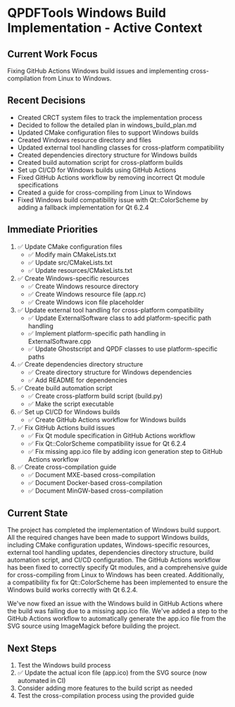 # QPDFTools Windows Build Implementation - Active Context

## Current Work Focus
Fixing GitHub Actions Windows build issues and implementing cross-compilation from Linux to Windows.

## Recent Decisions
- Created CRCT system files to track the implementation process
- Decided to follow the detailed plan in windows_build_plan.md
- Updated CMake configuration files to support Windows builds
- Created Windows resource directory and files
- Updated external tool handling classes for cross-platform compatibility
- Created dependencies directory structure for Windows builds
- Created build automation script for cross-platform builds
- Set up CI/CD for Windows builds using GitHub Actions
- Fixed GitHub Actions workflow by removing incorrect Qt module specifications
- Created a guide for cross-compiling from Linux to Windows
- Fixed Windows build compatibility issue with Qt::ColorScheme by adding a fallback implementation for Qt 6.2.4

## Immediate Priorities
1. ✅ Update CMake configuration files
   - ✅ Modify main CMakeLists.txt
   - ✅ Update src/CMakeLists.txt
   - ✅ Update resources/CMakeLists.txt
2. ✅ Create Windows-specific resources
   - ✅ Create Windows resource directory
   - ✅ Create Windows resource file (app.rc)
   - ✅ Create Windows icon file placeholder
3. ✅ Update external tool handling for cross-platform compatibility
   - ✅ Update ExternalSoftware class to add platform-specific path handling
   - ✅ Implement platform-specific path handling in ExternalSoftware.cpp
   - ✅ Update Ghostscript and QPDF classes to use platform-specific paths
4. ✅ Create dependencies directory structure
   - ✅ Create directory structure for Windows dependencies
   - ✅ Add README for dependencies
5. ✅ Create build automation script
   - ✅ Create cross-platform build script (build.py)
   - ✅ Make the script executable
6. ✅ Set up CI/CD for Windows builds
   - ✅ Create GitHub Actions workflow for Windows builds
7. ✅ Fix GitHub Actions build issues
   - ✅ Fix Qt module specification in GitHub Actions workflow
   - ✅ Fix Qt::ColorScheme compatibility issue for Qt 6.2.4
   - ✅ Fix missing app.ico file by adding icon generation step to GitHub Actions workflow
8. ✅ Create cross-compilation guide
   - ✅ Document MXE-based cross-compilation
   - ✅ Document Docker-based cross-compilation
   - ✅ Document MinGW-based cross-compilation

## Current State
The project has completed the implementation of Windows build support. All the required changes have been made to support Windows builds, including CMake configuration updates, Windows-specific resources, external tool handling updates, dependencies directory structure, build automation script, and CI/CD configuration. The GitHub Actions workflow has been fixed to correctly specify Qt modules, and a comprehensive guide for cross-compiling from Linux to Windows has been created. Additionally, a compatibility fix for Qt::ColorScheme has been implemented to ensure the Windows build works correctly with Qt 6.2.4.

We've now fixed an issue with the Windows build in GitHub Actions where the build was failing due to a missing app.ico file. We've added a step to the GitHub Actions workflow to automatically generate the app.ico file from the SVG source using ImageMagick before building the project.

## Next Steps
1. Test the Windows build process
2. ✅ Update the actual icon file (app.ico) from the SVG source (now automated in CI)
3. Consider adding more features to the build script as needed
4. Test the cross-compilation process using the provided guide